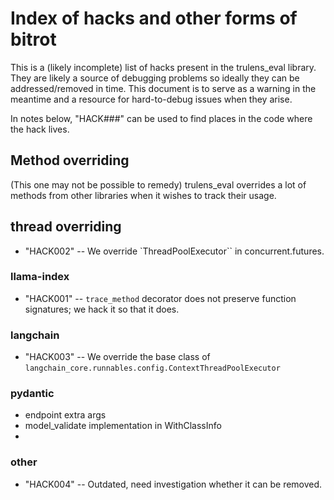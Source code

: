 # Index of hacks and other forms of bitrot

This is a (likely incomplete) list of hacks present in the trulens_eval library.
They are likely a source of debugging problems so ideally they can be
addressed/removed in time. This document is to serve as a warning in the
meantime and a resource for hard-to-debug issues when they arise.

In notes below, "HACK###" can be used to find places in the code where the hack
lives.

## Method overriding

(This one may not be possible to remedy) trulens_eval overrides a lot of methods
from other libraries when it wishes to track their usage.

## thread overriding

- "HACK002" -- We override `ThreadPoolExecutor`` in concurrent.futures.

### llama-index

- "HACK001" -- `trace_method` decorator does not preserve function signatures;
  we hack it so that it does. 

### langchain

- "HACK003" -- We override the base class of
  `langchain_core.runnables.config.ContextThreadPoolExecutor`

### pydantic

- endpoint extra args
- model_validate implementation in WithClassInfo
- 

### other

- "HACK004" -- Outdated, need investigation whether it can be removed.


